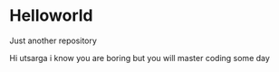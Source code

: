 # Helloworld
Just another repository

Hi utsarga i know you are boring but you will master coding some day
